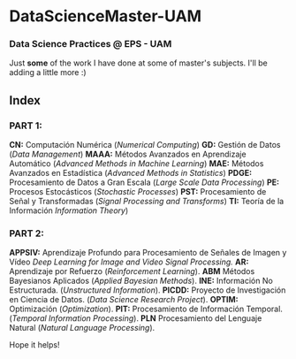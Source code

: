 # DataScienceMaster-UAM
### Data Science Practices @ EPS - UAM


Just **some** of the work I have done at some of master's subjects. 
I'll be adding a little more :)


## Index


### **PART 1:**

**CN:** Computación Numérica (*Numerical Computing*)
**GD:** Gestión de Datos  (*Data Management*)
**MAAA:** Métodos Avanzados en Aprendizaje Automático  (*Advanced Methods in Machine Learning*)
**MAE:** Métodos Avanzados en Estadística  (*Advanced Methods in Statistics*)
**PDGE:** Procesamiento de Datos a Gran Escala  (*Large Scale Data Processing*)
**PE:** Procesos Estocásticos  (*Stochastic Processes*)
**PST:** Procesamiento de Señal y Transformadas  (*Signal Processing and Transforms*)
**TI:** Teoría de la Información *Information Theory*)

### **PART 2:**

**APPSIV:** Aprendizaje Profundo para Procesamiento de Señales de Imagen y Vídeo *Deep Learning for Image and Video Signal Processing.*
**AR:** Aprendizaje por Refuerzo  (*Reinforcement Learning*).
**ABM** Métodos Bayesianos Aplicados  (*Applied Bayesian Methods*).
**INE:** Información No Estructurada. (*Unstructured Information*).
**PICDD:** Proyecto de Investigación en Ciencia de Datos. (*Data Science Research Project*).
**OPTIM:** Optimización (*Optimization*).
**PIT:** Procesamiento de Información Temporal. (*Temporal Information Processing*).
**PLN** Procesamiento del Lenguaje Natural (*Natural Language Processing*).



Hope it helps!
